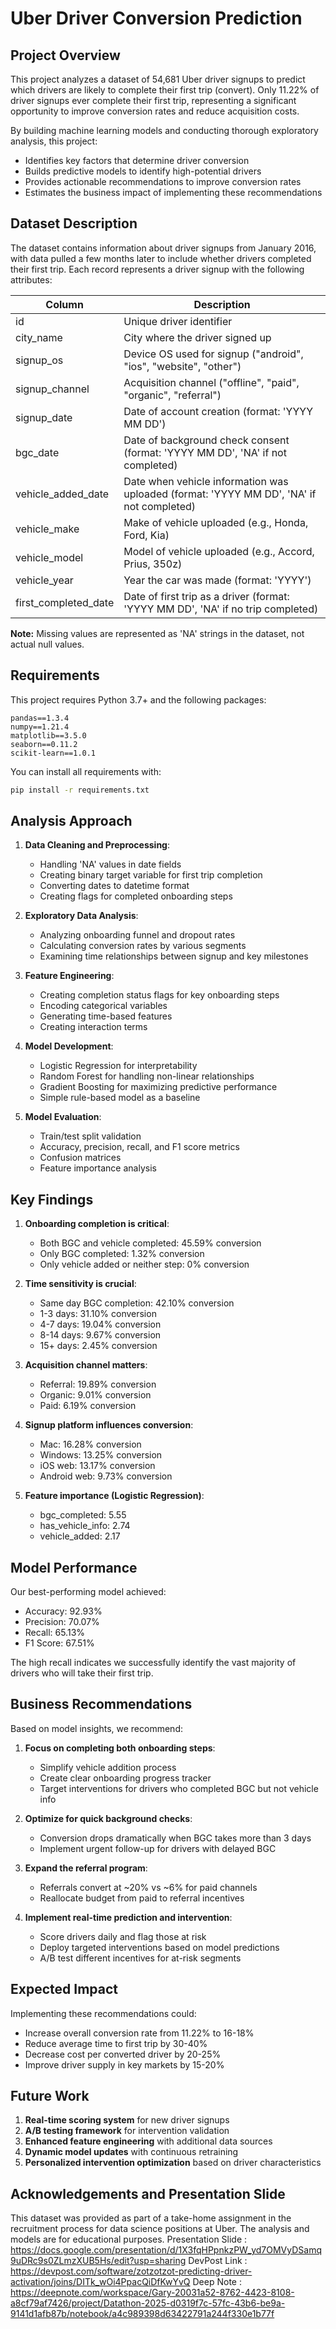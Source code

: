 # Uber Driver Conversion Prediction

## Project Overview

This project analyzes a dataset of 54,681 Uber driver signups to predict which drivers are likely to complete their first trip (convert). Only 11.22% of driver signups ever complete their first trip, representing a significant opportunity to improve conversion rates and reduce acquisition costs.

By building machine learning models and conducting thorough exploratory analysis, this project:
- Identifies key factors that determine driver conversion
- Builds predictive models to identify high-potential drivers
- Provides actionable recommendations to improve conversion rates
- Estimates the business impact of implementing these recommendations

## Dataset Description

The dataset contains information about driver signups from January 2016, with data pulled a few months later to include whether drivers completed their first trip. Each record represents a driver signup with the following attributes:

| Column | Description |
|--------|-------------|
| id | Unique driver identifier |
| city_name | City where the driver signed up |
| signup_os | Device OS used for signup ("android", "ios", "website", "other") |
| signup_channel | Acquisition channel ("offline", "paid", "organic", "referral") |
| signup_date | Date of account creation (format: 'YYYY MM DD') |
| bgc_date | Date of background check consent (format: 'YYYY MM DD', 'NA' if not completed) |
| vehicle_added_date | Date when vehicle information was uploaded (format: 'YYYY MM DD', 'NA' if not completed) |
| vehicle_make | Make of vehicle uploaded (e.g., Honda, Ford, Kia) |
| vehicle_model | Model of vehicle uploaded (e.g., Accord, Prius, 350z) |
| vehicle_year | Year the car was made (format: 'YYYY') |
| first_completed_date | Date of first trip as a driver (format: 'YYYY MM DD', 'NA' if no trip completed) |

**Note:** Missing values are represented as 'NA' strings in the dataset, not actual null values.

## Requirements

This project requires Python 3.7+ and the following packages:
```
pandas==1.3.4
numpy==1.21.4
matplotlib==3.5.0
seaborn==0.11.2
scikit-learn==1.0.1
```

You can install all requirements with:
```bash
pip install -r requirements.txt
```

## Analysis Approach

1. **Data Cleaning and Preprocessing**:
   - Handling 'NA' values in date fields
   - Creating binary target variable for first trip completion
   - Converting dates to datetime format
   - Creating flags for completed onboarding steps

2. **Exploratory Data Analysis**:
   - Analyzing onboarding funnel and dropout rates
   - Calculating conversion rates by various segments
   - Examining time relationships between signup and key milestones

3. **Feature Engineering**:
   - Creating completion status flags for key onboarding steps
   - Encoding categorical variables
   - Generating time-based features
   - Creating interaction terms

4. **Model Development**:
   - Logistic Regression for interpretability
   - Random Forest for handling non-linear relationships
   - Gradient Boosting for maximizing predictive performance
   - Simple rule-based model as a baseline

5. **Model Evaluation**:
   - Train/test split validation
   - Accuracy, precision, recall, and F1 score metrics
   - Confusion matrices
   - Feature importance analysis

## Key Findings

1. **Onboarding completion is critical**:
   - Both BGC and vehicle completed: 45.59% conversion
   - Only BGC completed: 1.32% conversion
   - Only vehicle added or neither step: 0% conversion

2. **Time sensitivity is crucial**:
   - Same day BGC completion: 42.10% conversion
   - 1-3 days: 31.10% conversion
   - 4-7 days: 19.04% conversion
   - 8-14 days: 9.67% conversion
   - 15+ days: 2.45% conversion

3. **Acquisition channel matters**:
   - Referral: 19.89% conversion
   - Organic: 9.01% conversion
   - Paid: 6.19% conversion

4. **Signup platform influences conversion**:
   - Mac: 16.28% conversion
   - Windows: 13.25% conversion
   - iOS web: 13.17% conversion
   - Android web: 9.73% conversion

5. **Feature importance (Logistic Regression)**:
   - bgc_completed: 5.55
   - has_vehicle_info: 2.74
   - vehicle_added: 2.17

## Model Performance

Our best-performing model achieved:
- Accuracy: 92.93%
- Precision: 70.07%
- Recall: 65.13%
- F1 Score: 67.51%

The high recall indicates we successfully identify the vast majority of drivers who will take their first trip.

## Business Recommendations

Based on model insights, we recommend:

1. **Focus on completing both onboarding steps**:
   - Simplify vehicle addition process
   - Create clear onboarding progress tracker
   - Target interventions for drivers who completed BGC but not vehicle info

2. **Optimize for quick background checks**:
   - Conversion drops dramatically when BGC takes more than 3 days
   - Implement urgent follow-up for drivers with delayed BGC

3. **Expand the referral program**:
   - Referrals convert at ~20% vs ~6% for paid channels
   - Reallocate budget from paid to referral incentives

4. **Implement real-time prediction and intervention**:
   - Score drivers daily and flag those at risk
   - Deploy targeted interventions based on model predictions
   - A/B test different incentives for at-risk segments

## Expected Impact

Implementing these recommendations could:
- Increase overall conversion rate from 11.22% to 16-18%
- Reduce average time to first trip by 30-40%
- Decrease cost per converted driver by 20-25%
- Improve driver supply in key markets by 15-20%

## Future Work

1. **Real-time scoring system** for new driver signups
2. **A/B testing framework** for intervention validation
3. **Enhanced feature engineering** with additional data sources
4. **Dynamic model updates** with continuous retraining
5. **Personalized intervention optimization** based on driver characteristics

## Acknowledgements and Presentation Slide 

This dataset was provided as part of a take-home assignment in the recruitment process for data science positions at Uber. The analysis and models are for educational purposes.
Presentation Slide : https://docs.google.com/presentation/d/1X3fqHPpnkzPW_yd7OMVyDSamq9uDRc9s0ZLmzXUB5Hs/edit?usp=sharing
DevPost Link : https://devpost.com/software/zotzotzot-predicting-driver-activation/joins/DITk_wOi4PpacQiDfKwYvQ
Deep Note : https://deepnote.com/workspace/Gary-20031a52-8762-4423-8108-a8cf79af7426/project/Datathon-2025-d0319f7c-57fc-43b6-be9a-9141d1afb87b/notebook/a4c989398d63422791a244f330e1b77f
